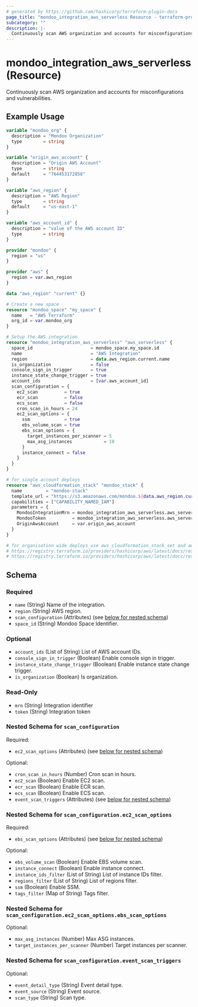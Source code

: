 ```yaml
---
# generated by https://github.com/hashicorp/terraform-plugin-docs
page_title: "mondoo_integration_aws_serverless Resource - terraform-provider-mondoo"
subcategory: ""
description: |-
  Continuously scan AWS organization and accounts for misconfigurations and vulnerabilities.
---
```


# mondoo_integration_aws_serverless (Resource)

Continuously scan AWS organization and accounts for misconfigurations and vulnerabilities.

## Example Usage

```terraform
variable "mondoo_org" {
  description = "Mondoo Organization"
  type        = string
}

variable "origin_aws_account" {
  description = "Origin AWS Account"
  type        = string
  default     = "764453172858"
}

variable "aws_region" {
  description = "AWS Region"
  type        = string
  default     = "us-east-1"
}

variable "aws_account_id" {
  description = "value of the AWS account ID"
  type        = string
}

provider "mondoo" {
  region = "us"
}

provider "aws" {
  region = var.aws_region
}

data "aws_region" "current" {}

# Create a new space
resource "mondoo_space" "my_space" {
  name   = "AWS Terraform"
  org_id = var.mondoo_org
}

# Setup the AWS integration
resource "mondoo_integration_aws_serverless" "aws_serverless" {
  space_id                      = mondoo_space.my_space.id
  name                          = "AWS Integration"
  region                        = data.aws_region.current.name
  is_organization               = false
  console_sign_in_trigger       = true
  instance_state_change_trigger = true
  account_ids                   = [var.aws_account_id]
  scan_configuration = {
    ec2_scan          = true
    ecr_scan          = false
    ecs_scan          = false
    cron_scan_in_hours = 24
    ec2_scan_options = {
      ssm             = true
      ebs_volume_scan = true
      ebs_scan_options = {
        target_instances_per_scanner = 5
        max_asg_instances            = 10
      }
      instance_connect = false
    }
  }
}

# for single account deploys
resource "aws_cloudformation_stack" "mondoo_stack" {
  name         = "mondoo-stack"
  template_url = "https://s3.amazonaws.com/mondoo.${data.aws_region.current.name}/mondoo-lambda-stackset-cf.json"
  capabilities = ["CAPABILITY_NAMED_IAM"]
  parameters = {
    MondooIntegrationMrn = mondoo_integration_aws_serverless.aws_serverless.mrn
    MondooToken          = mondoo_integration_aws_serverless.aws_serverless.token
    OriginAwsAccount     = var.origin_aws_account
  }
}

# for organisation wide deploys use aws_cloudformation_stack_set and aws_cloudformation_stack_set_instance instaed of aws_cloudformation_stack
# https://registry.terraform.io/providers/hashicorp/aws/latest/docs/resources/cloudformation_stack_set
# https://registry.terraform.io/providers/hashicorp/aws/latest/docs/resources/cloudformation_stack_set_instance
```

<!-- schema generated by tfplugindocs -->
## Schema

### Required

- `name` (String) Name of the integration.
- `region` (String) AWS region.
- `scan_configuration` (Attributes) (see [below for nested schema](#nestedatt--scan_configuration))
- `space_id` (String) Mondoo Space Identifier.

### Optional

- `account_ids` (List of String) List of AWS account IDs.
- `console_sign_in_trigger` (Boolean) Enable console sign in trigger.
- `instance_state_change_trigger` (Boolean) Enable instance state change trigger.
- `is_organization` (Boolean) Is organization.

### Read-Only

- `mrn` (String) Integration identifier
- `token` (String) Integration token

<a id="nestedatt--scan_configuration"></a>
### Nested Schema for `scan_configuration`

Required:

- `ec2_scan_options` (Attributes) (see [below for nested schema](#nestedatt--scan_configuration--ec2_scan_options))

Optional:

- `cron_scan_in_hours` (Number) Cron scan in hours.
- `ec2_scan` (Boolean) Enable EC2 scan.
- `ecr_scan` (Boolean) Enable ECR scan.
- `ecs_scan` (Boolean) Enable ECS scan.
- `event_scan_triggers` (Attributes) (see [below for nested schema](#nestedatt--scan_configuration--event_scan_triggers))

<a id="nestedatt--scan_configuration--ec2_scan_options"></a>
### Nested Schema for `scan_configuration.ec2_scan_options`

Required:

- `ebs_scan_options` (Attributes) (see [below for nested schema](#nestedatt--scan_configuration--ec2_scan_options--ebs_scan_options))

Optional:

- `ebs_volume_scan` (Boolean) Enable EBS volume scan.
- `instance_connect` (Boolean) Enable instance connect.
- `instance_ids_filter` (List of String) List of instance IDs filter.
- `regions_filter` (List of String) List of regions filter.
- `ssm` (Boolean) Enable SSM.
- `tags_filter` (Map of String) Tags filter.

<a id="nestedatt--scan_configuration--ec2_scan_options--ebs_scan_options"></a>
### Nested Schema for `scan_configuration.ec2_scan_options.ebs_scan_options`

Optional:

- `max_asg_instances` (Number) Max ASG instances.
- `target_instances_per_scanner` (Number) Target instances per scanner.



<a id="nestedatt--scan_configuration--event_scan_triggers"></a>
### Nested Schema for `scan_configuration.event_scan_triggers`

Optional:

- `event_detail_type` (String) Event detail type.
- `event_source` (String) Event source.
- `scan_type` (String) Scan type.
